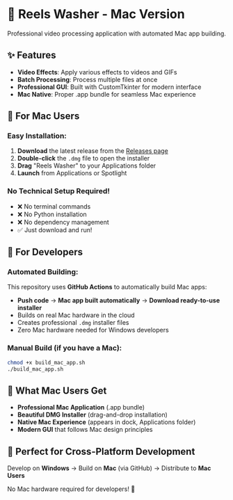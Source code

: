 # 🍎 Reels Washer - Mac Version

Professional video processing application with automated Mac app building.

## ✨ Features

- **Video Effects**: Apply various effects to videos and GIFs
- **Batch Processing**: Process multiple files at once
- **Professional GUI**: Built with CustomTkinter for modern interface
- **Mac Native**: Proper .app bundle for seamless Mac experience

## 🚀 For Mac Users

### Easy Installation:
1. **Download** the latest release from the [Releases page](https://github.com/Kreemy29/washer_Mac/releases)
2. **Double-click** the `.dmg` file to open the installer
3. **Drag** "Reels Washer" to your Applications folder
4. **Launch** from Applications or Spotlight

### No Technical Setup Required!
- ❌ No terminal commands
- ❌ No Python installation  
- ❌ No dependency management
- ✅ Just download and run!

## 🔧 For Developers

### Automated Building:
This repository uses **GitHub Actions** to automatically build Mac apps:

- **Push code** → **Mac app built automatically** → **Download ready-to-use installer**
- Builds on real Mac hardware in the cloud
- Creates professional `.dmg` installer files
- Zero Mac hardware needed for Windows developers

### Manual Build (if you have a Mac):
```bash
chmod +x build_mac_app.sh
./build_mac_app.sh
```

## 📱 What Mac Users Get

- **Professional Mac Application** (.app bundle)
- **Beautiful DMG Installer** (drag-and-drop installation)
- **Native Mac Experience** (appears in dock, Applications folder)
- **Modern GUI** that follows Mac design principles

## 🎯 Perfect for Cross-Platform Development

Develop on **Windows** → Build on **Mac** (via GitHub) → Distribute to **Mac Users**

No Mac hardware required for developers! 🎉